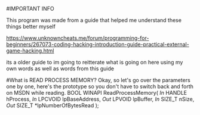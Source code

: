 #IMPORTANT INFO

This program was made from a guide that helped me understand these things better myself 

https://www.unknowncheats.me/forum/programming-for-beginners/267073-coding-hacking-introduction-guide-practical-external-game-hacking.html

its a older guide to im going to reitterate what is going on here using my own words as well as words from this guide


#What is READ PROCESS MEMORY? 
Okay, so let's go over the parameters one by one, here's the prototype so you don't have to switch back and forth on MSDN while reading.
BOOL WINAPI ReadProcessMemory(
  _In_  HANDLE  hProcess,
  _In_  LPCVOID lpBaseAddress,
  _Out_ LPVOID  lpBuffer,
  _In_  SIZE_T  nSize,
  _Out_ SIZE_T  *lpNumberOfBytesRead
);
